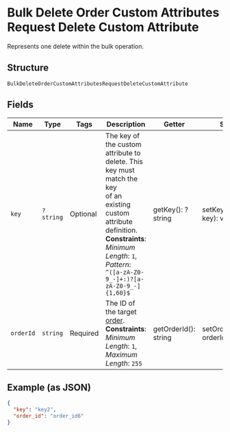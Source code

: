 
# Bulk Delete Order Custom Attributes Request Delete Custom Attribute

Represents one delete within the bulk operation.

## Structure

`BulkDeleteOrderCustomAttributesRequestDeleteCustomAttribute`

## Fields

| Name | Type | Tags | Description | Getter | Setter |
|  --- | --- | --- | --- | --- | --- |
| `key` | `?string` | Optional | The key of the custom attribute to delete.  This key must match the key<br>of an existing custom attribute definition.<br>**Constraints**: *Minimum Length*: `1`, *Pattern*: `^([a-zA-Z0-9_-]+:)?[a-zA-Z0-9_-]{1,60}$` | getKey(): ?string | setKey(?string key): void |
| `orderId` | `string` | Required | The ID of the target [order](entity:Order).<br>**Constraints**: *Minimum Length*: `1`, *Maximum Length*: `255` | getOrderId(): string | setOrderId(string orderId): void |

## Example (as JSON)

```json
{
  "key": "key2",
  "order_id": "order_id6"
}
```

